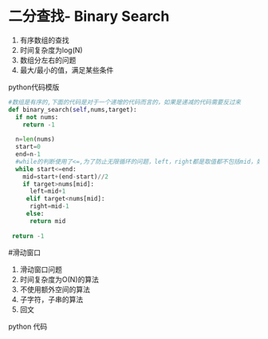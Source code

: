 # 二分查找- Binary Search  
1. 有序数组的查找  
1. 时间复杂度为log(N)  
1. 数组分左右的问题  
1. 最大/最小的值，满足某些条件  

python代码模版
```python
#数组是有序的,下面的代码是对于一个递增的代码而言的，如果是递减的代码需要反过来
def binary_search(self,nums,target):
  if not nums:
    return -1
  
  n=len(nums)
  start=0
  end=n-1
  #while的判断使用了<=,为了防止无限循环的问题，left，right都是取值都不包括mid，如果left，right需要取mid，则判断语句需要取掉=
  while start<=end:
    mid=start+(end-start)//2
    if target>nums[mid]:
      left=mid+1
     elif target<nums[mid]:
      right=mid-1
     else:
      return mid
 
 return -1
```
 #滑动窗口
1. 滑动窗口问题
2. 时间复杂度为O(N)的算法
3. 不使用额外空间的算法
4. 子字符，子串的算法
5. 回文

python 代码
    
